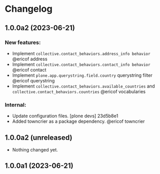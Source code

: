 # Changelog

<!--
   You should *NOT* be adding new change log entries to this file.
   You should create a file in the news directory instead.
   For helpful instructions, please see:
   https://github.com/plone/plone.releaser/blob/master/ADD-A-NEWS-ITEM.rst
-->

<!-- towncrier release notes start -->

## 1.0.0a2 (2023-06-21)


### New features:

- Implement `collective.contact_behaviors.address_info behavior` @ericof address
- Implement `collective.contact_behaviors.contact_info behavior` @ericof contact
- Implement `plone.app.querystring.field.country` querystring filter @ericof querystring
- Implement `collective.contact_behaviors.available_countries` and  `collective.contact_behaviors.countries` @ericof vocabularies


### Internal:

- Update configuration files.
  [plone devs] 23d5b8e1
- Added towncrier as a package dependency. @ericof towncrier


## 1.0.0a2 (unreleased)


- Nothing changed yet.


## 1.0.0a1 (2023-06-21)
